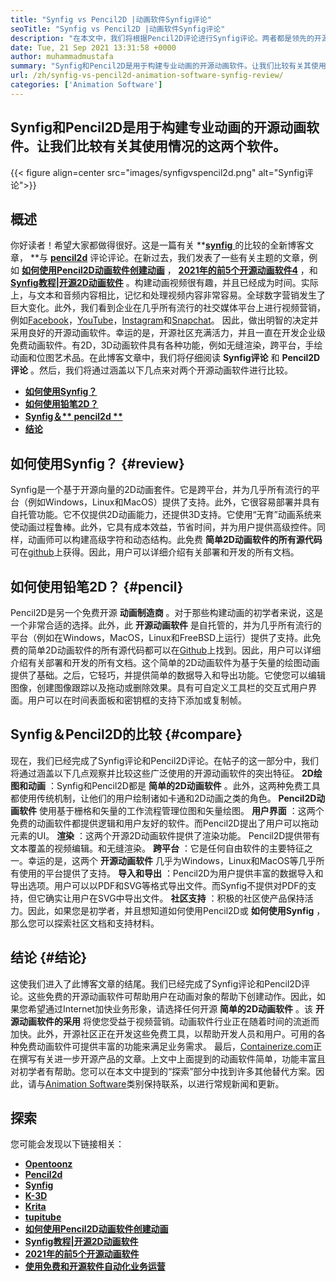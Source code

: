 ```yaml
---
title: "Synfig vs Pencil2D |动画软件Synfig评论" 
seoTitle: "Synfig vs Pencil2D |动画软件Synfig评论" 
description: "在本文中，我们将根据Pencil2D评论进行Synfig评论。两者都是领先的开源动画软件，都是自托管且功能丰富的。" 
date: Tue, 21 Sep 2021 13:31:58 +0000
author: muhammadmustafa
summary: "Synfig和Pencil2D是用于构建专业动画的开源动画软件。让我们比较有关其使用情况的这两个软件。" 
url: /zh/synfig-vs-pencil2d-animation-software-synfig-review/
categories: ['Animation Software']
---
```


## Synfig和Pencil2D是用于构建专业动画的开源动画软件。让我们比较有关其使用情况的这两个软件。

{{< figure align=center src="images/synfigvspencil2d.png" alt="Synfig评论">}}


## 概述
你好读者！希望大家都做得很好。这是一篇有关  **[**synfig** ][1]的比较的全新博客文章， **与 **[pencil2d][2]**  评论评论。在新过去，我们发表了一些有关主题的文章，例如  **[如何使用Pencil2D动画软件创建动画][3]**  ，  **[2021年的前5个开源动画软件][4][4]**  ，和 **[Synfig教程|开源2D动画软件][5]**  。构建动画视频很有趣，并且已经成为时间。实际上，与文本和音频内容相比，记忆和处理视频内容非常容易。全球数字营销发生了巨大变化。此外，我们看到企业在几乎所有流行的社交媒体平台上进行视频营销，例如[Facebook][6]，[YouTube][7]，[Instagram][8]和[Snapchat][9]。
因此，做出明智的决定并采用良好的开源动画软件。幸运的是，开源社区充满活力，并且一直在开发企业级免费动画软件。有2D，3D动画软件具有各种功能，例如无缝渲染，跨平台，手绘动画和位图艺术品。在此博客文章中，我们将仔细阅读  **Synfig评论** 和 **Pencil2D评论**  。然后，我们将通过涵盖以下几点来对两个开源动画软件进行比较。
*  **[如何使用Synfig？][10]**  
*  **[如何使用铅笔2D？][11]**  
*  **[Synfig＆** pencil2d **][12]**  
*  **[结论][13]**  

##  **如何使用Synfig？**  {#review}

Synfig是一个基于开源向量的2D动画套件。它是跨平台，并为几乎所有流行的平台（例如Windows，Linux和MacOS）提供了支持。此外，它很容易部署并具有自托管功能。它不仅提供2D动画能力，还提供3D支持。它使用“无育”动画系统来使动画过程鲁棒。此外，它具有成本效益，节省时间，并为用户提供高级控件。同样，动画师可以构建高级字符和动态结构。此免费  **简单2D动画软件的所有源代码**  可在[github][14]上获得。因此，用户可以详细介绍有关部署和开发的所有文档。

## 如何使用铅笔2D？ {#pencil}

Pencil2D是另一个免费开源  **动画制造商** 。对于那些构建动画的初学者来说，这是一个非常合适的选择。此外，此 **开源动画软件**  是自托管的，并为几乎所有流行的平台（例如在Windows，MacOS，Linux和FreeBSD上运行）提供了支持。此免费的简单2D动画软件的所有源代码都可以在[Github][15]上找到。因此，用户可以详细介绍有关部署和开发的所有文档。这个简单的2D动画软件为基于矢量的绘图动画提供了基础。之后，它轻巧，并提供简单的数据导入和导出功能。它使您可以编辑图像，创建图像跟踪以及拖动或删除效果。具有可自定义工具栏的交互式用户界面。用户可以在时间表面板和密钥框的支持下添加或复制帧。

## Synfig＆Pencil2D的比较 {#compare}

现在，我们已经完成了Synfig评论和Pencil2D评论。在帖子的这一部分中，我们将通过涵盖以下几点观察并比较这些广泛使用的开源动画软件的突出特征。
 **2D绘图和动画** ：Synfig和Pencil2D都是 **简单的2D动画软件** 。此外，这两种免费工具都使用传统机制，让他们的用户绘制诸如卡通和2D动画之类的角色。 **Pencil2D动画软件** 使用基于栅格和矢量的工作流程管理位图和矢量绘图。
 **用户界面** ：这两个免费的动画软件都提供逻辑和用户友好的软件。而Pencil2D提出了用户可以拖动元素的UI。
 **渲染** ：这两个开源2D动画软件提供了渲染功能。 Pencil2D提供带有文本覆盖的视频编辑。和无缝渲染。
 **跨平台** ：它是任何自由软件的主要特征之一。幸运的是，这两个 **开源动画软件** 几乎为Windows，Linux和MacOS等几乎所有使用的平台提供了支持。
 **导入和导出** ：Pencil2D为用户提供丰富的数据导入和导出选项。用户可以以PDF和SVG等格式导出文件。而Synfig不提供对PDF的支持，但它确实让用户在SVG中导出文件。
 **社区支持** ：积极的社区使产品保持活力。因此，如果您是初学者，并且想知道如何使用Pencil2D或 **如何使用Synfig** ，那么您可以探索社区文档和支持材料。

## 结论 {#结论}

这使我们进入了此博客文章的结尾。我们已经完成了Synfig评论和Pencil2D评论。这些免费的开源动画软件可帮助用户在动画对象的帮助下创建动作。因此，如果您希望通过Internet加快业务形象，请选择任何开源  **简单的2D动画软件** 。该 **开源动画软件的采用**  将使您受益于视频营销。动画软件行业正在随着时间的流逝而加快。此外，开源社区正在开发这些免费工具，以帮助开发人员和用户。可用的各种免费动画软件可提供丰富的功能来满足业务需求。
最后，[Containerize.com][16]正在撰写有关进一步开源产品的文章。上文中上面提到的动画软件简单，功能丰富且对初学者有帮助。您可以在本文中提到的“探索”部分中找到许多其他替代方案。因此，请与[Animation Software][17]类别保持联系，以进行常规新闻和更新。

## 探索
您可能会发现以下链接相关：
* [  **Opentoonz**  ][18]
*  **[Pencil2d][2]**  
* [  **Synfig**  ][1]
*  **[K-3D][19]**  
*  **[Krita][20]**  
*  **[tupitube][21]**  
*  **[如何使用Pencil2D动画软件创建动画][3]**  
*  **[Synfig教程|开源2D动画软件][5]**  
*  **[2021年的前5个开源动画软件][4]**  
*  **[使用免费和开源软件自动化业务运营][22]**  



[1]: https://products.containerize.com/animation-software/synfig/
[2]: https://products.containerize.com/animation-software/pencil2d/
[3]: https://blog.containerize.com/animation-software/how-to-create-animations-with-pencil2d-animation-software/
[4]: https://blog.containerize.com/animation-software/top-5-open-source-animation-software-in-2021/
[5]: https://blog.containerize.com/animation-software/synfig-tutorial-an-open-source-2d-animation-software/
[6]: https://www.facebook.com/
[7]: https://www.youtube.com/
[8]: http://instagram.com/
[9]: https://www.snapchat.com/
[10]: #review
[11]: #pencil
[12]: #compare
[13]: #Conclusion
[14]: https://github.com/synfig/synfig
[15]: https://github.com/pencil2d/pencil
[16]: https://www.containerize.com/
[17]: https://products.containerize.com/animation-software/
[18]: https://products.containerize.com/animation-software/opentoonz/
[19]: https://products.containerize.com/animation-software/k3d/
[20]: https://products.containerize.com/animation-software/krita/
[21]: https://products.containerize.com/animation-software/tupitube/
[22]: https://blog.containerize.com/blogging/automate-business-operations-using-open-source-software/
